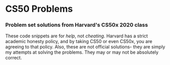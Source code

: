 # CS50 Problems
### Problem set solutions from Harvard's CS50x 2020 class

These code snippets are for _help_, not _cheating_.  Harvard has a strict academic honesty policy, and by taking CS50 or even CS50x, you are agreeing to that policy.
Also, these are not official solutions- they are simply my attempts at solving the problems.  They may or may not be absolutely correct.
